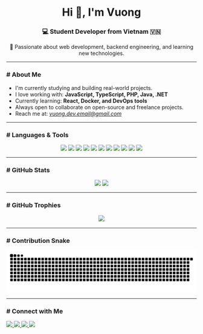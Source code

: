 <h1 align="center">Hi 👋, I'm Vuong</h1>
<h3 align="center">💻 Student Developer from Vietnam 🇻🇳</h3>

<p align="center">
  🚀 Passionate about web development, backend engineering, and learning new technologies.
</p>

---

### # About Me

-  I'm currently studying and building real-world projects.
-  I love working with: **JavaScript, TypeScript, PHP, Java, .NET**
-  Currently learning: **React, Docker, and DevOps tools**
-  Always open to collaborate on open-source and freelance projects.
-  Reach me at: *vuong.dev.email@gmail.com*

---

### # Languages & Tools

<p align="center">
  <img src="https://cdn.jsdelivr.net/gh/devicons/devicon/icons/javascript/javascript-original.svg" height="40" />
  <img src="https://cdn.jsdelivr.net/gh/devicons/devicon/icons/typescript/typescript-original.svg" height="40" />
  <img src="https://cdn.jsdelivr.net/gh/devicons/devicon/icons/html5/html5-original.svg" height="40" />
  <img src="https://cdn.jsdelivr.net/gh/devicons/devicon/icons/css3/css3-original.svg" height="40" />
  <img src="https://cdn.jsdelivr.net/gh/devicons/devicon/icons/java/java-original.svg" height="40" />
  <img src="https://cdn.jsdelivr.net/gh/devicons/devicon/icons/php/php-original.svg" height="40" />
  <img src="https://cdn.jsdelivr.net/gh/devicons/devicon/icons/react/react-original.svg" height="40" />
  <img src="https://cdn.jsdelivr.net/gh/devicons/devicon/icons/dotnetcore/dotnetcore-original.svg" height="40" />
  <img src="https://cdn.jsdelivr.net/gh/devicons/devicon/icons/nodejs/nodejs-original.svg" height="40" />
  <img src="https://cdn.jsdelivr.net/gh/devicons/devicon/icons/docker/docker-original.svg" height="40" />
  <img src="https://cdn.jsdelivr.net/gh/devicons/devicon/icons/mysql/mysql-original.svg" height="40" />
</p>

---

### # GitHub Stats

<div align="center">
  <img src="https://github-readme-stats.vercel.app/api?username=morkaths&show_icons=true&theme=dracula&count_private=true" height="170" />
  <img src="https://github-readme-stats.vercel.app/api/top-langs/?username=morkaths&layout=compact&theme=dracula" height="170" />
</div>

---

### # GitHub Trophies

<p align="center">
  <img src="https://github-profile-trophy.vercel.app/?username=morkaths&theme=dracula&row=1&column=6" />
</p>

---

### # Contribution Snake

<p align="center">
  <img src="https://raw.githubusercontent.com/morkaths/morkaths/output/snake.svg" alt="snake animation" />
</p>

---

### # Connect with Me

<p align="left">
  <a href="https://www.linkedin.com/" target="_blank">
    <img src="https://img.shields.io/badge/LinkedIn-0077B5?style=for-the-badge&logo=linkedin&logoColor=white" />
  </a>
  <a href="https://www.facebook.com/" target="_blank">
    <img src="https://img.shields.io/badge/Facebook-1877F2?style=for-the-badge&logo=facebook&logoColor=white" />
  </a>
  <a href="https://www.instagram.com/" target="_blank">
    <img src="https://img.shields.io/badge/Instagram-E4405F?style=for-the-badge&logo=instagram&logoColor=white" />
  </a>
  <a href="https://discordapp.com/users/yourid" target="_blank">
    <img src="https://img.shields.io/badge/Discord-7289DA?style=for-the-badge&logo=discord&logoColor=white" />
  </a>
</p>
